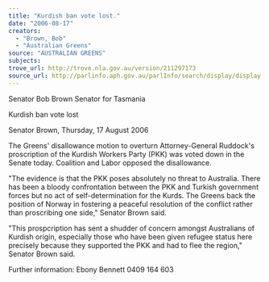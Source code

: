 ```yaml
---
title: "Kurdish ban vote lost."
date: "2006-08-17"
creators:
  - "Brown, Bob"
  - "Australian Greens"
source: "AUSTRALIAN GREENS"
subjects:
trove_url: http://trove.nla.gov.au/version/211297173
source_url: http://parlinfo.aph.gov.au/parlInfo/search/display/display.w3p;query=Id%3A%22media/pressrel/RMLK6%22
---
```


 Senator Bob Brown   Senator for Tasmania    

 Kurdish ban vote lost 

 Senator Brown, Thursday, 17 August 2006   

 The Greens' disallowance motion to overturn Attorney-General Ruddock's  proscription of the Kurdish Workers Party (PKK) was voted down in the Senate  today. Coalition and Labor opposed the disallowance.    

 "The evidence is that the PKK poses absolutely no threat to Australia. There has been  a bloody confrontation between the PKK and Turkish government forces but no act of  self-determination for the Kurds. The Greens back the position of Norway in fostering  a peaceful resolution of the conflict rather than proscribing one side," Senator Brown  said.    

 "This prospcription has sent a shudder of concern amongst Australians of Kurdish  origin, especially those who have been given refugee status here precisely because  they supported the PKK and had to flee the region," Senator Brown said.  

 

 

 Further information: Ebony Bennett 0409 164 603 

